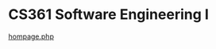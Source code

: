 CS361 Software Engineering I
=====
<a href ="http://web.engr.oregonstate.edu/~phommata/cs361/homepage.php">hompage.php</a>


